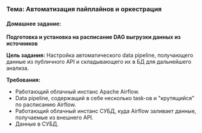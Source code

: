 <h3>Тема: Автоматизация пайплайнов и оркестрация</h3>
<h4>Домашнее задание:</h4>
<p><strong>Подготовка и установка на расписание DAG выгрузки данных из источников</strong></p>
<p><strong>Цель задания:</strong> Настройка автоматического data pipeline, получающего данные из публичного API и складывающего их в БД для дальнейшего анализа.</p>

<p><strong>Требования:</strong></p>
<ul>
<li>Работающий облачный инстанс Apache Airflow.</li>
<li>Data pipeline, содержащий в себе несколько task-ов и "крутящийся" по расписанию Airflow.</li>
<li>Работающий облачный инстанс СУБД, куда Airflow заливает данные, получаемые из внешнего API.</li>
<li>Данные в СУБД.</li>
</ul>
